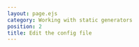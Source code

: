 ```yaml
---
layout: page.ejs
category: Working with static generators
position: 2
title: Edit the config file
---
```






